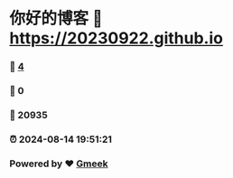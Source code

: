 # 你好的博客 :link: https://20230922.github.io 
### :page_facing_up: [4](https://20230922.github.io/tag.html) 
### :speech_balloon: 0 
### :hibiscus: 20935 
### :alarm_clock: 2024-08-14 19:51:21 
### Powered by :heart: [Gmeek](https://github.com/Meekdai/Gmeek)
